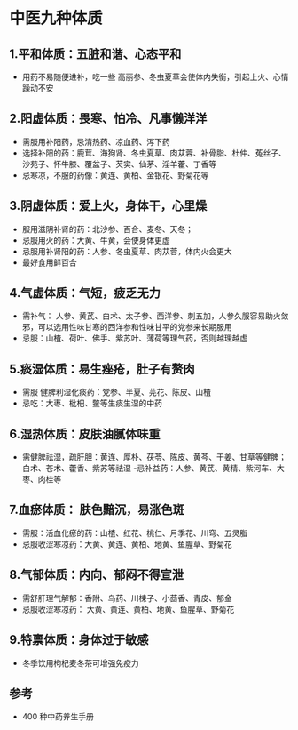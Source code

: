 # 中医九种体质

## 1.平和体质：五脏和谐、心态平和
- 用药不易随便进补，吃一些 高丽参、冬虫夏草会使体内失衡，引起上火、心情躁动不安


## 2.阳虚体质：畏寒、怕冷、凡事懒洋洋
- 需服用补阳药，忌清热药、凉血药、泻下药
- 选择补阳的药：鹿茸、海狗肾、冬虫夏草、肉苁蓉、补骨脂、杜仲、菟丝子、沙苑子、怀牛膝、覆盆子、芡实、仙茅、淫羊藿、丁香等
- 忌寒凉，不服的药像：黄连、黄柏、金银花、野菊花等


## 3.阴虚体质：爱上火，身体干，心里燥
- 服用滋阴补肾的药：北沙参、百合、麦冬、天冬；
- 忌服用火的药：大黄、牛黄，会使身体更虚
- 忌服用补肾阳的药：人参、冬虫夏草、肉苁蓉，体内火会更大
- 最好食用鲜百合

## 4.气虚体质：气短，疲乏无力
- 需补气： 人参、黄芪、白术、太子参、西洋参、刺五加，人参久服容易助火敛邪，可以选用性味甘寒的西洋参和性味甘平的党参来长期服用
- 忌服：山楂、荷叶、佛手、紫苏叶、薄荷等理气药，否则越理越虚

## 5.痰湿体质：易生痤疮，肚子有赘肉
- 需服 健脾利湿化痰药：党参、半夏、芫花、陈皮、山楂
- 忌吃：大枣、枇杷、鳖等生痰生湿的中药

## 6.湿热体质：皮肤油腻体味重
- 需健脾祛湿，疏肝胆：黄连、厚朴、茯苓、陈皮、黄芩、干姜、甘草等健脾；白术、苍术、藿香、紫苏等祛湿
-忌补益药：人参、黄芪、黄精、紫河车、大枣、肉桂等

## 7.血瘀体质： 肤色黯沉，易涨色斑
- 需服：活血化瘀的药：山楂、红花、桃仁、月季花、川穹、五灵脂
- 忌服收涩寒凉药：大黄、黄连、黄柏、地黄、鱼腥草、野菊花

## 8.气郁体质：内向、郁闷不得宣泄
- 需舒肝理气解郁：香附、乌药、川楝子、小茴香、青皮、郁金
- 忌服收涩寒凉药： 大黄、黄连、黄柏、地黄、鱼腥草、野菊花

## 9.特禀体质：身体过于敏感
- 冬季饮用枸杞麦冬茶可增强免疫力


## 参考
- 400 种中药养生手册
